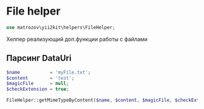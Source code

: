 # File helper

```php
use matrozov\yii2kit\helpers\FileHelper;
```

Хелпер реализующий доп.функции работы с файлами

## Парсинг DataUri

```php
$name           = 'myFile.txt';
$content        = 'test';
$magicFile      = null;
$checkExtension = true;

FileHelper::getMimeTypeByContent($name, $content, $magicFile, $checkExtension);
```

